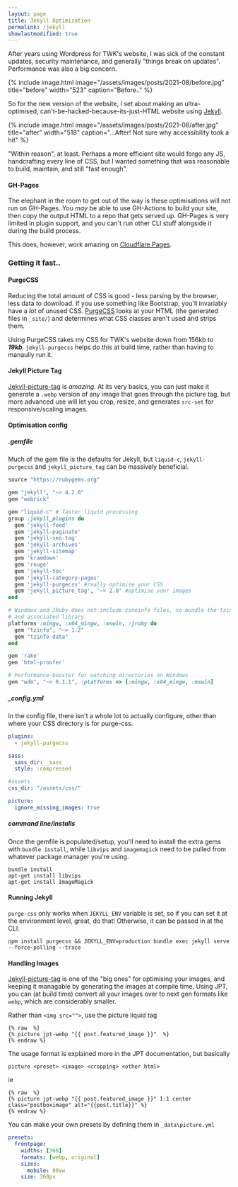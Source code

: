 ```yaml
---
layout: page
title: Jekyll Optimisation
permalink: /jekyll
showlastmodified: true
---
```

After years using Wordpress for TWK's website, I was sick of the constant updates, security maintenance, and generally "things break on updates". Performance was also a big concern.

{% include image.html 
image="/assets/images/posts/2021-08/before.jpg"
title="before"
width="523"
caption="Before.." %}

So for the new version of the website, I set about making an ultra-optimised, can't-be-hacked-because-its-just-HTML website using [Jekyll](https://jekyllrb.com/). 

{% include image.html 
image="/assets/images/posts/2021-08/after.jpg"
title="after"
width="518"
caption="...After! Not sure why accessibility took a hit" %}

"Within reason", at least. Perhaps a more efficient site would forgo any JS, handcrafting every line of CSS, but I wanted something that was reasonable to build, maintain, and still "fast enough".

#### GH-Pages
The elephant in the room to get out of the way is these optimisations will not run on GH-Pages. You *may* be able to use GH-Actions to build your site, then copy the output HTML to a repo that gets served up. GH-Pages is very limited in plugin support, and you can't run other CLI stuff alongside it during the build process.

This does, however, work amazing on [Cloudflare Pages](https://pages.cloudflare.com/).

### Getting it fast..

#### PurgeCSS
Reducing the total amount of CSS is good - less parsing by the browser, less data to download. If you use something like Bootstrap, you'll invariably have a *lot* of unused CSS.
[PurgeCSS](https://purgecss.com/) looks at your HTML (the generated files in `_site/`) and determines what CSS classes aren't used and strips them.

Using PurgeCSS takes my CSS for TWK's website down from 156kb to ***19kb***. `jekyll-purgecss` helps do this at build time, rather than having to manaully run it.

#### Jekyll Picture Tag
[Jekyll-picture-tag](http://rbuchberger.github.io/jekyll_picture_tag/) is *amazing*. At its very basics, you can just make it generate a `.webp` version of any image that goes through the picture tag, but more advanced use will let you crop, resize, and generates `src-set` for responsive/scaling images.


#### Optimisation config
##### .gemfile
Much of the gem file is the defaults for Jekyll, but `liquid-c`, `jekyll-purgecss` and `jekyll_picture_tag` can be massively beneficial.

```ruby
source "https://rubygems.org"

gem "jekyll", "~> 4.2.0"
gem "webrick"

gem "liquid-c" # faster liquid processing
group :jekyll_plugins do
  gem 'jekyll-feed'
  gem 'jekyll-paginate'
  gem 'jekyll-seo-tag'
  gem 'jekyll-archives'
  gem 'jekyll-sitemap'
  gem 'kramdown'
  gem 'rouge'
  gem 'jekyll-toc'
  gem 'jekyll-category-pages'
  gem 'jekyll-purgecss' #really optimise your CSS
  gem 'jekyll_picture_tag', '~> 2.0' #optimise your images
end

# Windows and JRuby does not include zoneinfo files, so bundle the tzinfo-data gem
# and associated library.
platforms :mingw, :x64_mingw, :mswin, :jruby do
  gem "tzinfo", "~> 1.2"
  gem "tzinfo-data"
end

gem 'rake'
gem 'html-proofer'

# Performance-booster for watching directories on Windows
gem "wdm", "~> 0.1.1", :platforms => [:mingw, :x64_mingw, :mswin]
```


##### _config.yml
In the config file, there isn't a whole lot to actually configure, other than where your CSS directory is for purge-css.

```yml
plugins:
  - jekyll-purgecss

sass: 
  sass_dir: _sass
  style: :compressed

#assets
css_dir: "/assets/css/"

picture:
  ignore_missing_images: true
```

##### command line/installs
Once the gemfile is populated/setup, you'll need to install the extra gems with `bundle install`, while `libvips` and `imagemagick` need to be pulled from whatever package manager you're using.

```shell
bundle install
apt-get install libvips
apt-get install ImageMagick
```

#### Running Jekyll
`purge-css` only works when `JEKYLL_ENV` variable is set, so if you can set it at the environment level, great, do that! Otherwise, it can be passed in at the CLI.


```shell
npm install purgecss && JEKYLL_ENV=production bundle exec jekyll serve --force-polling --trace
```

#### Handling Images
[Jekyll-picture-tag](http://rbuchberger.github.io/jekyll_picture_tag/) is one of the "big ones" for optimising your images, and keeping it managable by generating the images at compile time. Using JPT, you can (at build time) convert all your images over to next gen formats like `webp`, which are considerably smaller.

Rather than `<img src="">`, use the picture liquid tag

```
{% raw  %}
{% picture jpt-webp "{{ post.featured_image }}"  %}
{% endraw %}
```

The usage format is explained more in the JPT documentation, but basically

```
picture <preset> <image> <cropping> <other html>
```

ie

```
{% raw  %}
{% picture jpt-webp "{{ post.featured_image }}" 1:1 center class="postboximage" alt="{{post.title}}" %}
{% endraw %}
```

You can make your own presets by defining them in `_data\picture.yml`

```yml
presets:
  frontpage:
    widths: [360]
    formats: [webp, original]
    sizes:
      mobile: 80vw
    size: 360px
```